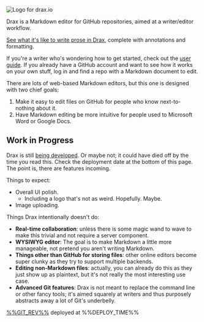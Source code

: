 <picture class="draxLogo">
    <source media="(min-width: 900px)" srcset="./assets/images/DraxLogo.svg">
    <source media="(max-width: 899px)" srcset="./assets/images/DraxLogoSimple.svg">
    <img src="./assets/images/DraxLogo.svg" alt="Logo for drax.io" class="draxLogo">
</picture>

Drax is a Markdown editor for GitHub repositories, aimed at a writer/editor workflow. 

[See what it's like to write prose in Drax](/#/playground), complete with annotations and formatting. 

If you're a writer who's wondering how to get started, check out the [user guide](/#/pages/user_guide). If you already have a GitHub account and want to see how it works on your own stuff, log in and find a repo with a Markdown document to edit.

There are lots of web-based Markdown editors, but this one is designed with two chief goals: 
1. Make it easy to edit files on GitHub for people who know next-to-nothing about it. 
2. Have Markdown editing be more intuitive for people used to Microsoft Word or Google Docs. 


## Work in Progress
Drax is still [being developed](https://github.com/sjml/drax). Or maybe not; it could have died off by the time you read this. Check the deployment date at the bottom of this page. The point is, there are features incoming. 

Things to expect:
* Overall UI polish. 
    * Including a logo that's not as weird. Hopefully. Maybe. 
* Image uploading. 

Things Drax intentionally doesn't do:
* **Real-time collaboration**: unless there is some magic wand to wave to make this trivial and not require a server component. 
* **WYSIWYG editor**: The goal is to make Markdown a little more manageable, not pretend you aren't writing Markdown. 
* **Things other than GitHub for storing files**: other online editors become super clunky as they try to support multiple backends. 
* **Editing non-Markdown files**: actually, you can already do this as they just show up as plaintext, but it's not really the most interesting use case. 
* **Advanced Git features**: Drax is not meant to replace the command line or other fancy tools; it's aimed squarely at writers and thus purposely abstracts away a lot of Git's underbelly.


<div class="deployInfo">
  <span class="icon fa fa-github"></span><a href="https://github.com/sjml/drax/commit/%%GIT_FULL_REV%%">%%GIT_REV%%</a> deployed at %%DEPLOY_TIME%%
</div>
